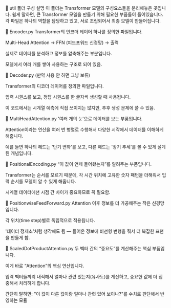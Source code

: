 📁 util 폴더 구성 설명
이 폴더는 Transformer 모델의 구성요소들을 분리해놓은 곳입니다.
쉽게 말하면, 큰 Transformer 모델을 만들기 위해 필요한 부품들이 들어있습니다.
각 파일은 하나의 역할을 담당하고 있고, 서로 조립되어서 최종 모델이 만들어집니다.

🔧 Encoder.py
Transformer의 인코더 레이어 하나를 정의한 파일입니다.

Multi-Head Attention → FFN (피드포워드 신경망) → 출력

실제로 데이터를 분석하고 정보를 압축해주는 부분입니다.

모델에서 여러 개를 쌓아 사용하는 구조로 되어 있음.

🔧 Decoder.py
(만약 사용 안 하면 그냥 보류)

Transformer의 디코더 레이어를 정의한 파일입니다.

입력 시퀀스를 보고, 정답 시퀀스를 한 글자씩 생성할 때 사용됩니다.

이 코드에서는 시계열 예측에 직접 쓰이지는 않지만, 추후 생성 문제에 쓸 수 있음.

🔧 MultiHeadAttention.py
'여러 개의 눈'으로 데이터를 보는 부품입니다.

Attention이라는 연산을 여러 번 병렬로 수행해서
다양한 시각에서 데이터를 이해하게 해줍니다.

예를 들면 하나의 헤드는 '단기 변화'를 보고,
다른 헤드는 '장기 추세'를 볼 수 있게 설계된 개념입니다.

🔧 PositionalEncoding.py
“이 값이 언제 들어왔는지”를 알려주는 부품입니다.

Transformer는 순서를 모르기 때문에,
각 시간 위치에 고유한 숫자 패턴을 더해줘서
입력 순서를 모델이 알 수 있게 해줍니다.

시계열 데이터에선 시점 간 차이가 중요하므로 꼭 필요함.

🔧 PositionwiseFeedForward.py
Attention 이후 정보를 더 가공해주는 작은 신경망입니다.

각 위치(time step)별로 독립적으로 적용됩니다.

'데이터 정제소'처럼 생각해도 됨 — 들어온 정보에 비선형 변형을 줘서 더 복잡한 표현을 만들게 함.

🔧 ScaledDotProductAttention.py
두 벡터 간의 “중요도”를 계산해주는 핵심 부품입니다.

이게 바로 “Attention”의 핵심 연산입니다.

입력 벡터들끼리 내적해서 얼마나 관련 있는지(유사도)를 계산하고,
중요한 값에 더 집중해서 처리하게 합니다.

간단히 말하면:
"이 값이 다른 값이랑 얼마나 관련 있어 보이나?"를 수치로 판단해서 반영하는 모듈

